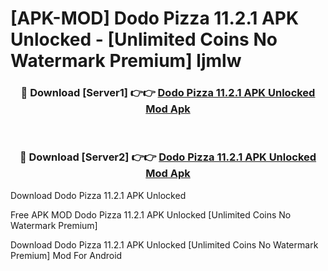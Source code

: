 # [APK-MOD] Dodo Pizza 11.2.1 APK Unlocked - [Unlimited Coins No Watermark Premium] ljmlw



<div align="center">
<h3>🔴 Download [Server1] 👉👉 <a href="https://momento.my/?title=Dodo_Pizza_11.2.1_APK_Unlocked">Dodo Pizza 11.2.1 APK Unlocked Mod Apk</a></h3><br>

<h3>🔴 Download [Server2] 👉👉 <a href="https://momento.my/?title=Dodo_Pizza_11.2.1_APK_Unlocked">Dodo Pizza 11.2.1 APK Unlocked Mod Apk</a></h3>
</div>



Download Dodo Pizza 11.2.1 APK Unlocked 

Free APK MOD Dodo Pizza 11.2.1 APK Unlocked [Unlimited Coins No Watermark Premium]

Download Dodo Pizza 11.2.1 APK Unlocked [Unlimited Coins No Watermark Premium] Mod For Android
